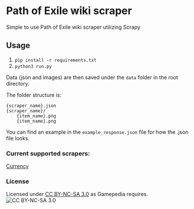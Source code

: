 # Path of Exile wiki scraper

Simple to use Path of Exile wiki scraper utilizing Scrapy

## Usage
1) `pip install -r requirements.txt`
2) `python3 run.py`

Data (json and images) are then saved under the `data` folder in the root directory.

The folder structure is: 

```
{scraper_name}.json
{scraper_name}/
	{item_name}.png
	{item_name}.png
```

You can find an example in the `example_response.json` file for how the .json file looks.

### Current supported scrapers:

[Currency](https://pathofexile.gamepedia.com/Currency)

### License
Licensed under [CC BY-NC-SA 3.0](https://creativecommons.org/licenses/by-nc-sa/3.0/) as Gamepedia requires.
![[CC BY-NC-SA 3.0](https://creativecommons.org/licenses/by-nc-sa/3.0/)](//i.creativecommons.org/l/by-nc-sa/3.0/88x31.png)